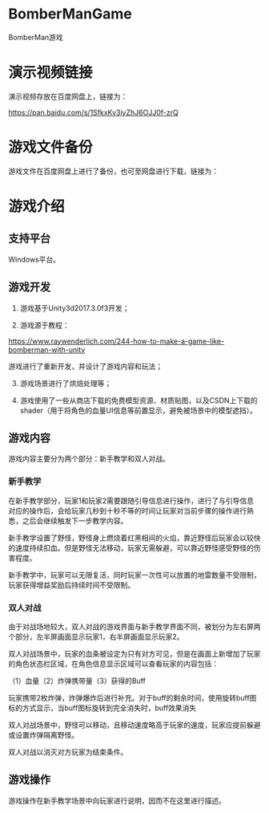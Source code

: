 # BomberManGame
BomberMan游戏

# 演示视频链接

演示视频存放在百度网盘上，链接为：

https://pan.baidu.com/s/1SfkxKv3iyZhJ6OJJ0f-zrQ

# 游戏文件备份

游戏文件在百度网盘上进行了备份，也可至网盘进行下载，链接为：

# 游戏介绍

## 支持平台

Windows平台。

## 游戏开发

1. 游戏基于Unity3d2017.3.0f3开发；

2. 游戏源于教程：

https://www.raywenderlich.com/244-how-to-make-a-game-like-bomberman-with-unity

游戏进行了重新开发，并设计了游戏内容和玩法；

3. 游戏场景进行了烘焙处理等；

4. 游戏使用了一些从商店下载的免费模型资源、材质贴图，以及CSDN上下载的shader（用于将角色的血量UI信息等前置显示，避免被场景中的模型遮挡）。

## 游戏内容

游戏内容主要分为两个部分：新手教学和双人对战。

### 新手教学

在新手教学部分，玩家1和玩家2需要跟随引导信息进行操作，进行了与引导信息对应的操作后，会给玩家几秒到十秒不等的时间让玩家对当前步骤的操作进行熟悉，之后会继续触发下一步教学内容。

新手教学设置了野怪，野怪身上燃烧着红黑相间的火焰，靠近野怪后玩家会以较快的速度持续扣血。但是野怪无法移动，玩家无需躲避，可以靠近野怪感受野怪的伤害程度。

新手教学中，玩家可以无限复活，同时玩家一次性可以放置的地雷数量不受限制，玩家获得增益奖励后持续时间不受限制。

### 双人对战

由于对战场地较大，双人对战的游戏界面与新手教学界面不同，被划分为左右屏两个部分，左半屏画面显示玩家1，右半屏画面显示玩家2。

双人对战场景中，玩家的血条被设定为只有对方可见，但是在画面上新增加了玩家的角色状态栏区域，在角色信息显示区域可以查看玩家的内容包括：

（1）血量（2）炸弹携带量（3）获得的Buff

玩家携带2枚炸弹，炸弹爆炸后进行补充。对于buff的剩余时间，使用旋转buff图标的方式显示，当buff图标旋转到完全消失时，buff效果消失

双人对战场景中，野怪可以移动，且移动速度略高于玩家的速度，玩家应提前躲避或设置炸弹隔离野怪。

双人对战以消灭对方玩家为结束条件。

## 游戏操作

游戏操作在新手教学场景中向玩家进行说明，因而不在这里进行描述。

